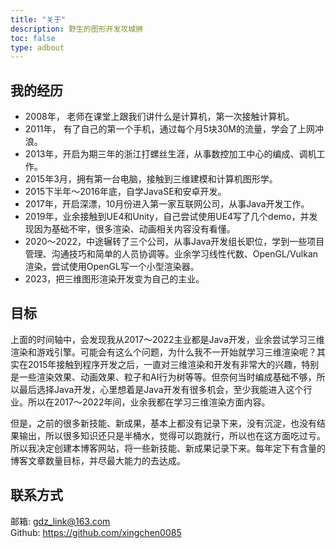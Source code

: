 ```yaml
---
title: "关于"
description: 野生的图形开发攻城狮
toc: false
type: adbout
---
```

## 我的经历
- 2008年， 老师在课堂上跟我们讲什么是计算机，第一次接触计算机。
- 2011年， 有了自己的第一个手机，通过每个月5块30M的流量，学会了上网冲浪。
- 2013年，开启为期三年的浙江打螺丝生涯，从事数控加工中心的编成、调机工作。
- 2015年3月，拥有第一台电脑，接触到三维建模和计算机图形学。
- 2015下半年～2016年底，自学JavaSE和安卓开发。
- 2017年，开启深漂，10月份进入第一家互联网公司，从事Java开发工作。
- 2019年，业余接触到UE4和Unity，自己尝试使用UE4写了几个demo，并发现因为基础不牢，很多渲染、动画相关内容没有看懂。
- 2020～2022，中途辗转了三个公司，从事Java开发组长职位，学到一些项目管理、沟通技巧和简单的人员协调等。业余学习线性代数、OpenGL/Vulkan渲染，尝试使用OpenGL写一个小型渲染器。
- 2023，把三维图形渲染开发变为自己的主业。

## 目标

上面的时间轴中，会发现我从2017～2022主业都是Java开发，业余尝试学习三维渲染和游戏引擎。可能会有这么个问题，为什么我不一开始就学习三维渲染呢？其实在2015年接触到程序开发之后，一直对三维渲染和开发有非常大的兴趣，特别是一些渲染效果、动画效果、粒子和AI行为树等等。但奈何当时编成基础不够，所以最后选择Java开发，心里想着是Java开发有很多机会，至少我能进入这个行业。所以在2017～2022年间，业余我都在学习三维渲染方面内容。

但是，之前的很多新技能、新成果，基本上都没有记录下来，没有沉淀，也没有结果输出，所以很多知识还只是半桶水，觉得可以跑就行，所以也在这方面吃过亏。所以我决定创建本博客网站，将一些新技能、新成果记录下来。每年定下有含量的博客文章数量目标，并尽最大能力的去达成。

## 联系方式

邮箱: gdz_link@163.com <br>
Github: https://github.com/xingchen0085